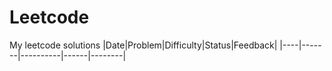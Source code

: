 # Leetcode
My leetcode solutions
|Date|Problem|Difficulty|Status|Feedback|
|----|-------|----------|------|--------|
